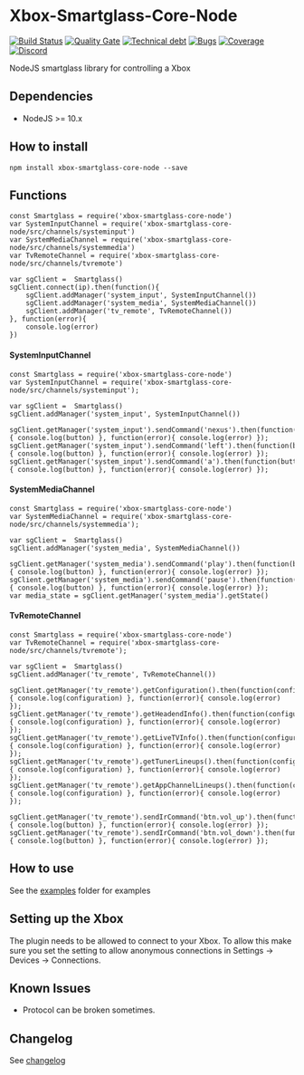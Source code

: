 # Xbox-Smartglass-Core-Node
[![Build Status](https://travis-ci.org/OpenXbox/xbox-smartglass-core-node.svg?branch=release/0.6.4)](https://travis-ci.org/OpenXbox/xbox-smartglass-core-node)
[![Quality Gate](https://sonarcloud.io/api/project_badges/measure?project=xbox-smartglass-core-node&metric=alert_status&branch=release/0.6.4)](https://sonarcloud.io/component_measures?id=xbox-smartglass-core-node&metric=alert_status)
[![Technical debt](https://sonarcloud.io/api/project_badges/measure?project=xbox-smartglass-core-node&metric=sqale_index&branch=release/0.6.4)](https://sonarcloud.io/component_measures?id=xbox-smartglass-core-node&metric=sqale_index)
[![Bugs](https://sonarcloud.io/api/project_badges/measure?project=xbox-smartglass-core-node&metric=bugs&branch=release/0.6.4)](https://sonarcloud.io/component_measures?id=xbox-smartglass-core-node&metric=bugs)
[![Coverage](https://sonarcloud.io/api/project_badges/measure?project=xbox-smartglass-core-node&metric=coverage&branch=release/0.6.4)](https://sonarcloud.io/component_measures?id=xbox-smartglass-core-node&metric=coverage)
[![Discord](https://img.shields.io/badge/discord-OpenXbox-blue.svg)](https://openxbox.org/discord)


NodeJS smartglass library for controlling a Xbox

## Dependencies

- NodeJS >= 10.x

## How to install

`npm install xbox-smartglass-core-node --save`

## Functions

    const Smartglass = require('xbox-smartglass-core-node')
    var SystemInputChannel = require('xbox-smartglass-core-node/src/channels/systeminput')
    var SystemMediaChannel = require('xbox-smartglass-core-node/src/channels/systemmedia')
    var TvRemoteChannel = require('xbox-smartglass-core-node/src/channels/tvremote')

    var sgClient =  Smartglass()
    sgClient.connect(ip).then(function(){
        sgClient.addManager('system_input', SystemInputChannel())
        sgClient.addManager('system_media', SystemMediaChannel())
        sgClient.addManager('tv_remote', TvRemoteChannel())
    }, function(error){
        console.log(error)
    })

####  SystemInputChannel

    const Smartglass = require('xbox-smartglass-core-node')
    var SystemInputChannel = require('xbox-smartglass-core-node/src/channels/systeminput');

    var sgClient =  Smartglass()
    sgClient.addManager('system_input', SystemInputChannel())

    sgClient.getManager('system_input').sendCommand('nexus').then(function(button){ console.log(button) }, function(error){ console.log(error) });
    sgClient.getManager('system_input').sendCommand('left').then(function(button){ console.log(button) }, function(error){ console.log(error) });
    sgClient.getManager('system_input').sendCommand('a').then(function(button){ console.log(button) }, function(error){ console.log(error) });

####  SystemMediaChannel

    const Smartglass = require('xbox-smartglass-core-node')
    var SystemMediaChannel = require('xbox-smartglass-core-node/src/channels/systemmedia');

    var sgClient =  Smartglass()
    sgClient.addManager('system_media', SystemMediaChannel())

    sgClient.getManager('system_media').sendCommand('play').then(function(button){ console.log(button) }, function(error){ console.log(error) });
    sgClient.getManager('system_media').sendCommand('pause').then(function(button){ console.log(button) }, function(error){ console.log(error) });
    var media_state = sgClient.getManager('system_media').getState()


####  TvRemoteChannel

    const Smartglass = require('xbox-smartglass-core-node')
    var TvRemoteChannel = require('xbox-smartglass-core-node/src/channels/tvremote');

    var sgClient =  Smartglass()
    sgClient.addManager('tv_remote', TvRemoteChannel())

    sgClient.getManager('tv_remote').getConfiguration().then(function(configuration){ console.log(configuration) }, function(error){ console.log(error) });
    sgClient.getManager('tv_remote').getHeadendInfo().then(function(configuration){ console.log(configuration) }, function(error){ console.log(error) });
    sgClient.getManager('tv_remote').getLiveTVInfo().then(function(configuration){ console.log(configuration) }, function(error){ console.log(error) });
    sgClient.getManager('tv_remote').getTunerLineups().then(function(configuration){ console.log(configuration) }, function(error){ console.log(error) });
    sgClient.getManager('tv_remote').getAppChannelLineups().then(function(configuration){ console.log(configuration) }, function(error){ console.log(error) });

    sgClient.getManager('tv_remote').sendIrCommand('btn.vol_up').then(function(button){ console.log(button) }, function(error){ console.log(error) });
    sgClient.getManager('tv_remote').sendIrCommand('btn.vol_down').then(function(button){ console.log(button) }, function(error){ console.log(error) });

## How to use

See the [examples](examples) folder for examples

## Setting up the Xbox

The plugin needs to be allowed to connect to your Xbox. To allow this make sure you set the setting to allow anonymous connections in Settings -> Devices -> Connections.

## Known Issues

- Protocol can be broken sometimes.

## Changelog

See [changelog](CHANGELOG.md)
